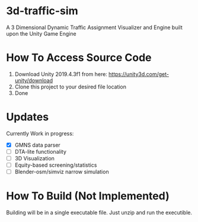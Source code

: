 # 3d-traffic-sim
A 3 Dimensional Dynamic Traffic Assignment Visualizer and Engine built upon the Unity Game Engine


# How To Access Source Code
1) Download Unity 2019.4.3f1 from here: https://unity3d.com/get-unity/download
2) Clone this project to your desired file location
3) Done
# Updates
Currently Work in progress:
- [x] GMNS data parser
- [ ] DTA-lite functionality
- [ ] 3D Visualization
- [ ] Equity-based screening/statistics
- [ ] Blender-osm/simviz narrow simulation
# How To Build (Not Implemented)
Building will be in a single executable file. Just unzip and run the executible. 

